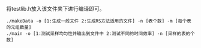将testlib.h放入该文件夹下进行编译即可。

```
./makeData -o [1:生成一般文件 2:生成RS方法适用的文件] -n [表个数] -m [每个表的元组数量]
./main -o [1:测试采样均匀性并输出到文件中 2:测试不同的时间效率] -n [采样的表的个数]
```

